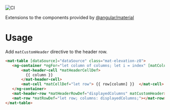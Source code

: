 ![CI](https://github.com/pweyrich/angular-material-extensions/workflows/CI/badge.svg?branch=master)

Extensions to the components provided by [@angular/material](https://material.angular.io/)

# Usage

Add `matCustomHeader` directive to the header row.

```html
<mat-table [dataSource]="dataSource" class="mat-elevation-z8">
   <ng-container *ngFor="let column of columns; let i = index" [matColumnDef]="column">
       <mat-header-cell *matHeaderCellDef>
         {{ column }}
       </mat-header-cell>
       <mat-cell *matCellDef="let row"> {{ row[column] }}  </mat-cell>
   </ng-container>
   <mat-header-row *matHeaderRowDef="displayedColumns" matCustomHeader></mat-header-row>
   <mat-row *matRowDef="let row; columns: displayedColumns;"></mat-row>
</mat-table>
```
